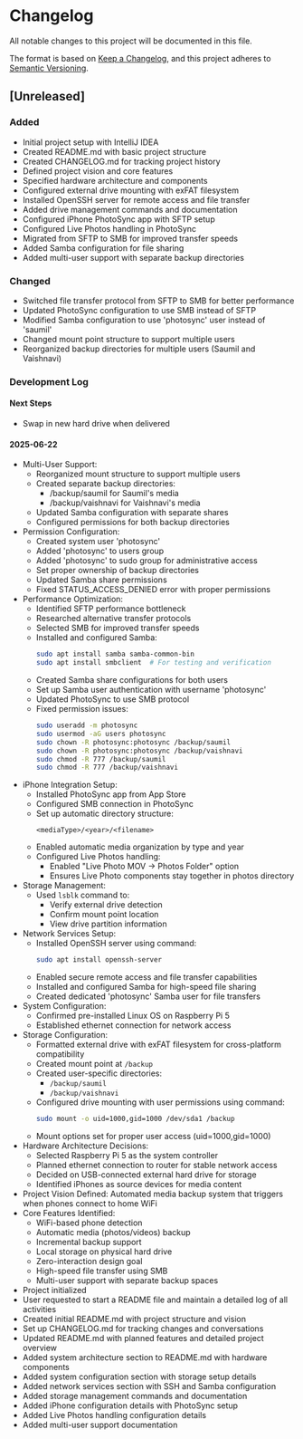 # Changelog

All notable changes to this project will be documented in this file.

The format is based on [Keep a Changelog](https://keepachangelog.com/en/1.0.0/),
and this project adheres to [Semantic Versioning](https://semver.org/spec/v2.0.0.html).

## [Unreleased]

### Added
- Initial project setup with IntelliJ IDEA
- Created README.md with basic project structure
- Created CHANGELOG.md for tracking project history
- Defined project vision and core features
- Specified hardware architecture and components
- Configured external drive mounting with exFAT filesystem
- Installed OpenSSH server for remote access and file transfer
- Added drive management commands and documentation
- Configured iPhone PhotoSync app with SFTP setup
- Configured Live Photos handling in PhotoSync
- Migrated from SFTP to SMB for improved transfer speeds
- Added Samba configuration for file sharing
- Added multi-user support with separate backup directories

### Changed
- Switched file transfer protocol from SFTP to SMB for better performance
- Updated PhotoSync configuration to use SMB instead of SFTP
- Modified Samba configuration to use 'photosync' user instead of 'saumil'
- Changed mount point structure to support multiple users
- Reorganized backup directories for multiple users (Saumil and Vaishnavi)

### Development Log

#### Next Steps
- Swap in new hard drive when delivered

#### 2025-06-22
- Multi-User Support:
  - Reorganized mount structure to support multiple users
  - Created separate backup directories:
    - /backup/saumil for Saumil's media
    - /backup/vaishnavi for Vaishnavi's media
  - Updated Samba configuration with separate shares
  - Configured permissions for both backup directories
- Permission Configuration:
  - Created system user 'photosync'
  - Added 'photosync' to users group
  - Added 'photosync' to sudo group for administrative access
  - Set proper ownership of backup directories
  - Updated Samba share permissions
  - Fixed STATUS_ACCESS_DENIED error with proper permissions
- Performance Optimization:
  - Identified SFTP performance bottleneck
  - Researched alternative transfer protocols
  - Selected SMB for improved transfer speeds
  - Installed and configured Samba:
    ```bash
    sudo apt install samba samba-common-bin
    sudo apt install smbclient  # For testing and verification
    ```
  - Created Samba share configurations for both users
  - Set up Samba user authentication with username 'photosync'
  - Updated PhotoSync to use SMB protocol
  - Fixed permission issues:
    ```bash
    sudo useradd -m photosync
    sudo usermod -aG users photosync
    sudo chown -R photosync:photosync /backup/saumil
    sudo chown -R photosync:photosync /backup/vaishnavi
    sudo chmod -R 777 /backup/saumil
    sudo chmod -R 777 /backup/vaishnavi
    ```
- iPhone Integration Setup:
  - Installed PhotoSync app from App Store
  - Configured SMB connection in PhotoSync
  - Set up automatic directory structure:
    ```
    <mediaType>/<year>/<filename>
    ```
  - Enabled automatic media organization by type and year
  - Configured Live Photos handling:
    - Enabled "Live Photo MOV -> Photos Folder" option
    - Ensures Live Photo components stay together in photos directory
- Storage Management:
  - Used `lsblk` command to:
    - Verify external drive detection
    - Confirm mount point location
    - View drive partition information
- Network Services Setup:
  - Installed OpenSSH server using command:
    ```bash
    sudo apt install openssh-server
    ```
  - Enabled secure remote access and file transfer capabilities
  - Installed and configured Samba for high-speed file sharing
  - Created dedicated 'photosync' Samba user for file transfers
- System Configuration:
  - Confirmed pre-installed Linux OS on Raspberry Pi 5
  - Established ethernet connection for network access
- Storage Configuration:
  - Formatted external drive with exFAT filesystem for cross-platform compatibility
  - Created mount point at `/backup`
  - Created user-specific directories:
    - `/backup/saumil`
    - `/backup/vaishnavi`
  - Configured drive mounting with user permissions using command:
    ```bash
    sudo mount -o uid=1000,gid=1000 /dev/sda1 /backup
    ```
  - Mount options set for proper user access (uid=1000,gid=1000)
- Hardware Architecture Decisions:
  - Selected Raspberry Pi 5 as the system controller
  - Planned ethernet connection to router for stable network access
  - Decided on USB-connected external hard drive for storage
  - Identified iPhones as source devices for media content
- Project Vision Defined: Automated media backup system that triggers when phones connect to home WiFi
- Core Features Identified:
  - WiFi-based phone detection
  - Automatic media (photos/videos) backup
  - Incremental backup support
  - Local storage on physical hard drive
  - Zero-interaction design goal
  - High-speed file transfer using SMB
  - Multi-user support with separate backup spaces
- Project initialized
- User requested to start a README file and maintain a detailed log of all activities
- Created initial README.md with project structure and vision
- Set up CHANGELOG.md for tracking changes and conversations
- Updated README.md with planned features and detailed project overview
- Added system architecture section to README.md with hardware components
- Added system configuration section with storage setup details
- Added network services section with SSH and Samba configuration
- Added storage management commands and documentation
- Added iPhone configuration details with PhotoSync setup
- Added Live Photos handling configuration details
- Added multi-user support documentation
